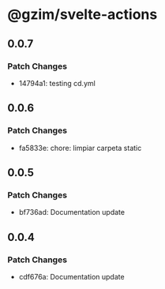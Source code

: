 # @gzim/svelte-actions

## 0.0.7

### Patch Changes

- 14794a1: testing cd.yml

## 0.0.6

### Patch Changes

- fa5833e: chore: limpiar carpeta static

## 0.0.5

### Patch Changes

- bf736ad: Documentation update

## 0.0.4

### Patch Changes

- cdf676a: Documentation update
